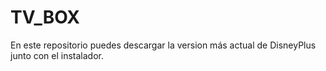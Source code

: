 # TV_BOX
En este repositorio puedes descargar la version más actual de DisneyPlus junto con el instalador.
